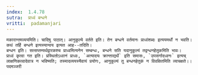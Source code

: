 ```yaml
---
index:  1.4.78
sutra:  प्राध्वं बन्धने
vritti:  padamanjari
---
```


	मकारान्तमव्ययमिति। चादिषु पाठात्। आनुकूल्ये वर्तते इति। तेन बन्धने वर्तमानः प्राध्वंशब्दः इत्ययमर्थो न भवति। कथं तर्हि बन्धने इत्यस्यान्वय इत्यत आह--तदिति।
	बन्धन इति। सत्सप्तम्यर्थद्वारकश्च प्राध्वमित्यनेन सम्बन्धः, बन्धने सति यदानुकूल्यं तद्वन्धनहेतुकमिति भावः।
	प्राध्वं कृत्वा गत इति। प्रस्थितोऽध्वानं प्राध्वः, `अत्यादयः क्रान्ताद्यर्थे` इति समासः, `उपसर्गादध्वनः` इत्यच् लाक्षणिकत्वादेवात्र न भविष्यति; तस्मादव्ययस्यैवायं प्रयोगः, आनुकूल्यं तु बन्धनहेतुकं न विवक्षितमिति व्याचक्षते।।
	पदमञ्जरी
